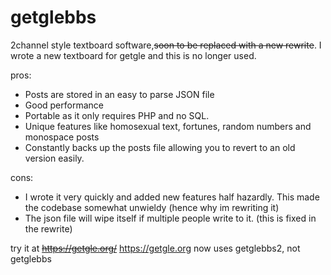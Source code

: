 # getglebbs
2channel style textboard software,~~soon to be replaced with a new rewrite~~. I wrote a new textboard for getgle and this is no longer used.

pros:
* Posts are stored in an easy to parse JSON file
* Good performance
* Portable as it only requires PHP and no SQL.
* Unique features like homosexual text, fortunes, random numbers and monospace posts
* Constantly backs up the posts file allowing you to revert to an old version easily.

cons:
* I wrote it very quickly and added new features half hazardly. This made the codebase somewhat unwieldy (hence why im rewriting it)
* The json file will wipe itself if multiple people write to it.  (this is fixed in the rewrite)


try it at ~~https://getgle.org/~~ https://getgle.org now uses getglebbs2, not getglebbs
